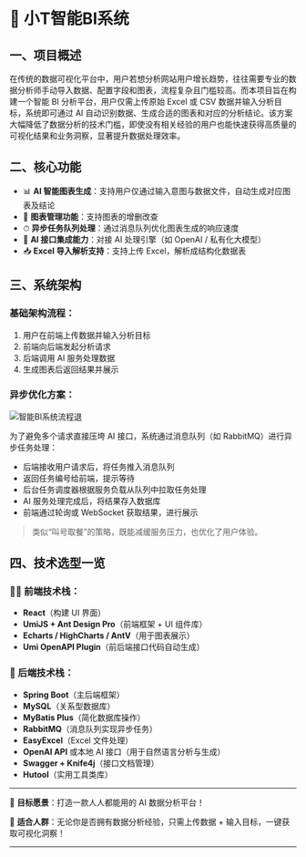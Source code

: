 # 🚀 小T智能BI系统

## 一、项目概述

在传统的数据可视化平台中，用户若想分析网站用户增长趋势，往往需要专业的数据分析师手动导入数据、配置字段和图表，流程复杂且门槛较高。而本项目旨在构建一个智能 BI 分析平台，用户仅需上传原始 Excel 或 CSV 数据并输入分析目标，系统即可通过 AI 自动识别数据、生成合适的图表和对应的分析结论。该方案大幅降低了数据分析的技术门槛，即使没有相关经验的用户也能快速获得高质量的可视化结果和业务洞察，显著提升数据处理效率。

## 二、核心功能

- 📊 **AI 智能图表生成**：支持用户仅通过输入意图与数据文件，自动生成对应图表及结论
- 📁 **图表管理功能**：支持图表的增删改查
- ⏱ **异步任务队列处理**：通过消息队列优化图表生成的响应速度
- 🧠 **AI 接口集成能力**：对接 AI 处理引擎（如 OpenAI / 私有化大模型）
- 📥 **Excel 导入解析支持**：支持上传 Excel，解析成结构化数据表

## 三、系统架构

### 基础架构流程：

1. 用户在前端上传数据并输入分析目标
2. 前端向后端发起分析请求
3. 后端调用 AI 服务处理数据
4. 生成图表后返回结果并展示

### 异步优化方案：

![智能BI系统流程退](D:\MyCodes\xiaoT-BI\xiaoT-BI-backend\pictures\智能BI系统流程退.png)

为了避免多个请求直接压垮 AI 接口，系统通过消息队列（如 RabbitMQ）进行异步任务处理：

- 后端接收用户请求后，将任务推入消息队列
- 返回任务编号给前端，提示等待
- 后台任务调度器根据服务负载从队列中拉取任务处理
- AI 服务处理完成后，将结果存入数据库
- 前端通过轮询或 WebSocket 获取结果，进行展示

> 类似“叫号取餐”的策略，既能减缓服务压力，也优化了用户体验。

## 四、技术选型一览

### 👨‍💻 前端技术栈：

- **React**（构建 UI 界面）
- **UmiJS + Ant Design Pro**（前端框架 + UI 组件库）
- **Echarts / HighCharts / AntV**（用于图表展示）
- **Umi OpenAPI Plugin**（前后端接口代码自动生成）

### 🧰 后端技术栈：

- **Spring Boot**（主后端框架）
- **MySQL**（关系型数据库）
- **MyBatis Plus**（简化数据库操作）
- **RabbitMQ**（消息队列实现异步任务）
- **EasyExcel**（Excel 文件处理）
- **OpenAI API** 或本地 AI 接口（用于自然语言分析与生成）
- **Swagger + Knife4j**（接口文档管理）
- **Hutool**（实用工具类库）

---

🎯 **目标愿景**：打造一款人人都能用的 AI 数据分析平台！

📌 **适合人群**：无论你是否拥有数据分析经验，只需上传数据 + 输入目标，一键获取可视化洞察！

---